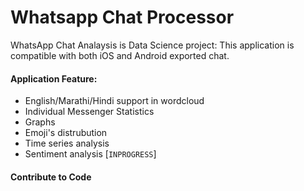# Whatsapp Chat Processor

WhatsApp Chat Analaysis is Data Science project:
This application is compatible with both iOS and Android exported chat.

#### Application Feature:

- English/Marathi/Hindi support in wordcloud
- Individual Messenger Statistics
- Graphs
- Emoji's distrubution
- Time series analysis
- Sentiment analysis [`INPROGRESS`]

#### Contribute to Code

